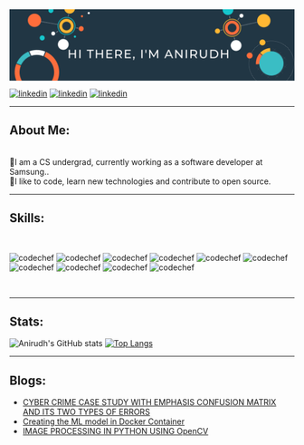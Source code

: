 

<img align="center" src="https://github.com/Anirudh265/Anirudh265/blob/main/Colorful%20Business%20Data%20General%20Linkedin%20Banner.png">

<!--# <p align='center'>Hi there 👋, I'm Anirudh</p> -->

[<img src='https://img.shields.io/badge/LinkedIn-0077B5?style=for-the-badge&logo=linkedin&logoColor=white' alt='linkedin' height='40'>](https://www.linkedin.com/in/anirudh-b-2807b61b1/)
[<img src='https://img.shields.io/badge/Gmail-D14836?style=for-the-badge&logo=gmail&logoColor=white' alt='linkedin' height='40'>](mailto:anirudhbhasin265@gmail.com)
[<img src='https://img.shields.io/badge/-CodeChef-5B4638?style=for-the-badge&logo=CodeChef&logoColor=white' alt='linkedin' height='40'>](https://www.codechef.com/users/lucifer1612)

---

## About Me:
<br>
🔹I am a CS undergrad, currently working as a software developer at Samsung.</strong>. <br>
🔹I like to code, learn new technologies and contribute to open source. 
 
 ---

## Skills:
<!-- --><br>
<p float='left'>
<img src='https://img.shields.io/badge/C%2B%2B-00599C?style=for-the-badge&logo=c%2B%2B&logoColor=white' alt='codechef' height='40'>
<img src='https://img.shields.io/badge/Docker-2CA5E0?style=for-the-badge&logo=docker&logoColor=white' alt='codechef' height='40'>
<img src='https://img.shields.io/badge/Python-FFD43B?style=for-the-badge&logo=python&logoColor=darkgreen' alt='codechef' height='40'>
<img src='https://img.shields.io/badge/Android_Studio-3DDC84?style=for-the-badge&logo=android-studio&logoColor=white' alt='codechef' height='40'>
<img src='https://img.shields.io/badge/Linux-FCC624?style=for-the-badge&logo=linux&logoColor=black' alt='codechef' height='40'>
<img src='https://img.shields.io/badge/Java-ED8B00?style=for-the-badge&logo=java&logoColor=white' alt='codechef' height='40'>
<img src='https://img.shields.io/badge/Visual_Studio_Code-0078D4?style=for-the-badge&logo=visual%20studio%20code&logoColor=white' alt='codechef' height='40'>
<img src='https://img.shields.io/badge/SciPy-654FF0?style=for-the-badge&logo=SciPy&logoColor=white' alt='codechef' height='40'>
<img src='https://img.shields.io/badge/Numpy-777BB4?style=for-the-badge&logo=numpy&logoColor=white' alt='codechef' height='40'>
<img src='https://img.shields.io/badge/Pandas-2C2D72?style=for-the-badge&logo=pandas&logoColor=white' alt='codechef' height='40'>
</p>

<br>


---
## Stats:

<p float='left'>
 
![Anirudh's GitHub stats](https://github-readme-stats.vercel.app/api?username=Anirudh265&show_icons=true)
[![Top Langs](https://github-readme-stats.vercel.app/api/top-langs/?username=Anirudh265&layout=compact)](https://github.com/anuraghazra/github-readme-stats&theme=tokyonight)
 
</p>

---

## Blogs:

- [CYBER CRIME CASE STUDY WITH EMPHASIS CONFUSION MATRIX AND ITS TWO TYPES OF ERRORS](https://anibmytask5.blogspot.com/2021/06/crime-case-study-with-emphasis.html)<br>
- [Creating the ML model in Docker Container ](https://anibmytask1.blogspot.com/2021/05/creating-ml-model-in-docker-container.html)<br>
- [IMAGE PROCESSING IN PYTHON USING OpenCV](https://anibmytask4.blogspot.com/2021/06/processing-in-python-using-opencv.html)<br>

